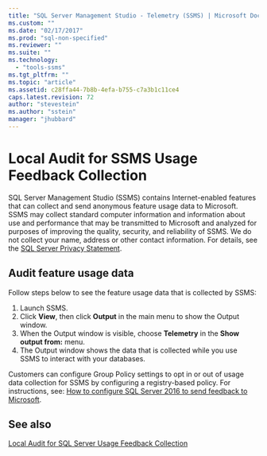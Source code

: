 ```yaml
---
title: "SQL Server Management Studio - Telemetry (SSMS) | Microsoft Docs"
ms.custom: ""
ms.date: "02/17/2017"
ms.prod: "sql-non-specified"
ms.reviewer: ""
ms.suite: ""
ms.technology: 
  - "tools-ssms"
ms.tgt_pltfrm: ""
ms.topic: "article"
ms.assetid: c28ffa44-7b8b-4efa-b755-c7a3b1c11ce4
caps.latest.revision: 72
author: "stevestein"
ms.author: "sstein"
manager: "jhubbard"
---
```

# Local Audit for SSMS Usage Feedback Collection

SQL Server Management Studio (SSMS) contains Internet-enabled features that can collect and send anonymous feature usage data to Microsoft. SSMS may collect standard computer information and information about use and performance that may be transmitted to Microsoft and analyzed for purposes of improving the quality, security, and reliability of SSMS. We do not collect your name, address or other contact information. For details, see the [SQL Server Privacy Statement](https://www.microsoft.com/privacystatement/SQLServer/Default.aspx).

## Audit feature usage data

Follow steps below to see the feature usage data that is collected by SSMS:
1.	Launch SSMS.
2.	Click **View**, then click **Output** in the main menu to show the Output window. 
3.	When the Output window is visible, choose **Telemetry** in the **Show output from:** menu.
4.	The Output window shows the data that is collected while you use SSMS to interact with your databases.
 
Customers can configure Group Policy settings to opt in or out of usage data collection for SSMS by configuring a registry-based policy. For instructions, see: [How to configure SQL Server 2016 to send feedback to Microsoft](http://support.microsoft.com/help/3153756/how-to-configure-sql-server-2016-to-send-feedback-to-microsoft).

## See also

[Local Audit for SQL Server Usage Feedback Collection](http://msdn.microsoft.com/library/mt743085.aspx)